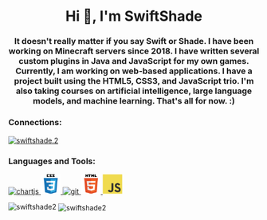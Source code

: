 <h1 align="center">Hi 👋, I'm SwiftShade</h1>
<h3 align="center">It doesn't really matter if you say Swift or Shade. I have been working on Minecraft servers since 2018. I have written several custom plugins in Java and JavaScript for my own games. Currently, I am working on web-based applications. I have a project built using the HTML5, CSS3, and JavaScript trio. I'm also taking courses on artificial intelligence, large language models, and machine learning. That's all for now. :)</h3>

<h3 align="left">Connections:</h3>
<p align="left">
<a href="https://discord.gg/swiftshade.2" target="blank"><img align="center" src="https://raw.githubusercontent.com/rahuldkjain/github-profile-readme-generator/master/src/images/icons/Social/discord.svg" alt="swiftshade.2" height="30" width="40" /></a>
</p>

<h3 align="left">Languages and Tools:</h3>
<p align="left"> <a href="https://www.chartjs.org" target="_blank" rel="noreferrer"> <img src="https://www.chartjs.org/media/logo-title.svg" alt="chartjs" width="40" height="40"/> </a> <a href="https://www.w3schools.com/css/" target="_blank" rel="noreferrer"> <img src="https://raw.githubusercontent.com/devicons/devicon/master/icons/css3/css3-original-wordmark.svg" alt="css3" width="40" height="40"/> </a> <a href="https://git-scm.com/" target="_blank" rel="noreferrer"> <img src="https://www.vectorlogo.zone/logos/git-scm/git-scm-icon.svg" alt="git" width="40" height="40"/> </a> <a href="https://www.w3.org/html/" target="_blank" rel="noreferrer"> <img src="https://raw.githubusercontent.com/devicons/devicon/master/icons/html5/html5-original-wordmark.svg" alt="html5" width="40" height="40"/> </a> <a href="https://developer.mozilla.org/en-US/docs/Web/JavaScript" target="_blank" rel="noreferrer"> <img src="https://raw.githubusercontent.com/devicons/devicon/master/icons/javascript/javascript-original.svg" alt="javascript" width="40" height="40"/> </a> </p>

<p><img align="left" src="https://github-readme-stats.vercel.app/api/top-langs?username=swiftshade2&show_icons=true&theme=dark&locale=tr&layout=compact" alt="swiftshade2" /></p>

<p>&nbsp;<img align="center" src="https://github-readme-stats.vercel.app/api?username=swiftshade2&show_icons=true&theme=dark&locale=tr" alt="swiftshade2" /></p>

